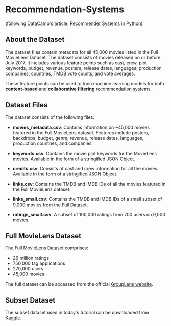 # Recommendation-Systems  
(following DataCamp's article: [Recommender Systems in Python](https://www.datacamp.com/tutorial/recommender-systems-python?utm_adgroupid=157156376311&utm_keyword=&utm_matchtype=&utm_network=s&utm_adpostion=&utm_targetid=dsa-2218886984100&utm_loc_interest_ms=&utm_loc_physical_ms=9073639&utm_content=&gad_source=2))

## About the Dataset

The dataset files contain metadata for all 45,000 movies listed in the Full MovieLens Dataset. The dataset consists of movies released on or before July 2017. It includes various feature points such as cast, crew, plot keywords, budget, revenue, posters, release dates, languages, production companies, countries, TMDB vote counts, and vote averages.

These feature points can be used to train machine learning models for both **content-based** and **collaborative filtering** recommendation systems.

## Dataset Files

The dataset consists of the following files:

- **movies_metadata.csv**: Contains information on ~45,000 movies featured in the Full MovieLens dataset. Features include posters, backdrops, budget, genre, revenue, release dates, languages, production countries, and companies.
  
- **keywords.csv**: Contains the movie plot keywords for the MovieLens movies. Available in the form of a stringified JSON Object.

- **credits.csv**: Consists of cast and crew information for all the movies. Available in the form of a stringified JSON Object.

- **links.csv**: Contains the TMDB and IMDB IDs of all the movies featured in the Full MovieLens dataset.

- **links_small.csv**: Contains the TMDB and IMDB IDs of a small subset of 9,000 movies from the Full Dataset.

- **ratings_small.csv**: A subset of 100,000 ratings from 700 users on 9,000 movies.

## Full MovieLens Dataset

The Full MovieLens Dataset comprises:
- 26 million ratings
- 750,000 tag applications
- 270,000 users
- 45,000 movies

The full dataset can be accessed from the official [GroupLens website](https://grouplens.org/datasets/movielens/latest).

## Subset Dataset

The subset dataset used in today's tutorial can be downloaded from [Kaggle](https://www.kaggle.com/rounakbanik/the-movies-dataset/data).
